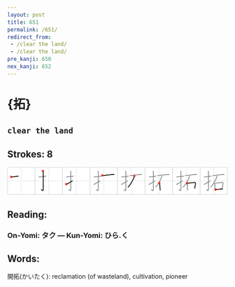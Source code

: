 ```yaml
---
layout: post
title: 651
permalink: /651/
redirect_from:
 - /clear the land/
 - /clear the land/
pre_kanji: 650
nex_kanji: 652
---
```


# {拓}

## `clear the land`

## Strokes: 8

<div class="stroke"><img src="../images/E68B93.png" /></div>

## Reading:

### On-Yomi: タク &mdash; Kun-Yomi: ひら.く

## Words:

開拓(かいたく): reclamation (of wasteland), cultivation, pioneer
